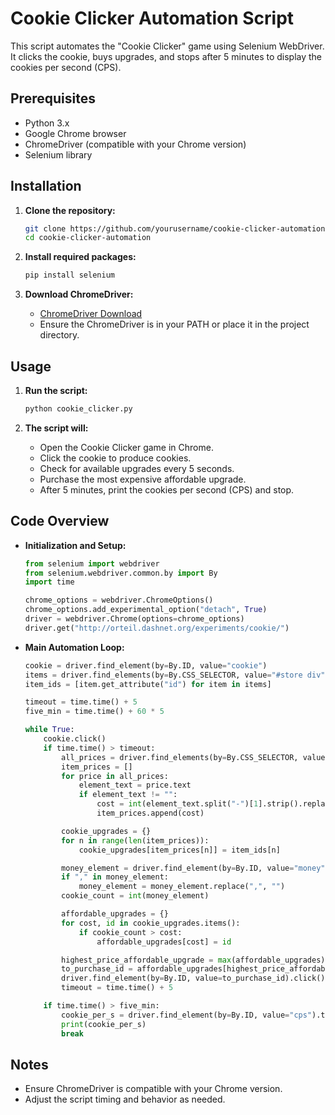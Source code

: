 # Cookie Clicker Automation Script

This script automates the "Cookie Clicker" game using Selenium WebDriver. It clicks the cookie, buys upgrades, and stops after 5 minutes to display the cookies per second (CPS).

## Prerequisites

- Python 3.x
- Google Chrome browser
- ChromeDriver (compatible with your Chrome version)
- Selenium library

## Installation

1. **Clone the repository:**

   ```sh
   git clone https://github.com/yourusername/cookie-clicker-automation.git
   cd cookie-clicker-automation
   ```

2. **Install required packages:**

   ```sh
   pip install selenium
   ```

3. **Download ChromeDriver:**
   - [ChromeDriver Download](https://sites.google.com/chromium.org/driver/downloads)
   - Ensure the ChromeDriver is in your PATH or place it in the project directory.

## Usage

1. **Run the script:**

   ```sh
   python cookie_clicker.py
   ```

2. **The script will:**
   - Open the Cookie Clicker game in Chrome.
   - Click the cookie to produce cookies.
   - Check for available upgrades every 5 seconds.
   - Purchase the most expensive affordable upgrade.
   - After 5 minutes, print the cookies per second (CPS) and stop.

## Code Overview

- **Initialization and Setup:**

  ```python
  from selenium import webdriver
  from selenium.webdriver.common.by import By
  import time

  chrome_options = webdriver.ChromeOptions()
  chrome_options.add_experimental_option("detach", True)
  driver = webdriver.Chrome(options=chrome_options)
  driver.get("http://orteil.dashnet.org/experiments/cookie/")
  ```

- **Main Automation Loop:**

  ```python
  cookie = driver.find_element(by=By.ID, value="cookie")
  items = driver.find_elements(by=By.CSS_SELECTOR, value="#store div")
  item_ids = [item.get_attribute("id") for item in items]

  timeout = time.time() + 5
  five_min = time.time() + 60 * 5

  while True:
      cookie.click()
      if time.time() > timeout:
          all_prices = driver.find_elements(by=By.CSS_SELECTOR, value="#store b")
          item_prices = []
          for price in all_prices:
              element_text = price.text
              if element_text != "":
                  cost = int(element_text.split("-")[1].strip().replace(",", ""))
                  item_prices.append(cost)

          cookie_upgrades = {}
          for n in range(len(item_prices)):
              cookie_upgrades[item_prices[n]] = item_ids[n]

          money_element = driver.find_element(by=By.ID, value="money").text
          if "," in money_element:
              money_element = money_element.replace(",", "")
          cookie_count = int(money_element)

          affordable_upgrades = {}
          for cost, id in cookie_upgrades.items():
              if cookie_count > cost:
                  affordable_upgrades[cost] = id

          highest_price_affordable_upgrade = max(affordable_upgrades)
          to_purchase_id = affordable_upgrades[highest_price_affordable_upgrade]
          driver.find_element(by=By.ID, value=to_purchase_id).click()
          timeout = time.time() + 5

      if time.time() > five_min:
          cookie_per_s = driver.find_element(by=By.ID, value="cps").text
          print(cookie_per_s)
          break
  ```

## Notes

- Ensure ChromeDriver is compatible with your Chrome version.
- Adjust the script timing and behavior as needed.
